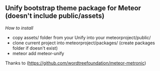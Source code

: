 ## Unify bootstrap theme package for Meteor (doesn't include public/assets) 

_How to install_

* copy assets/ folder from your Unify into your meteorproject/public/ 
* clone current project into meteorproject/packages/ (create packages folder if doesn't exist)
* meteor add meteor-unify

Thanks to (https://github.com/wordtreefoundation/meteor-metronic)
